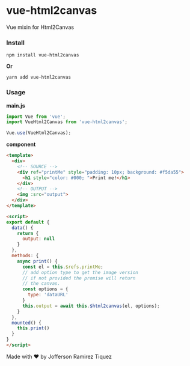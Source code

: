 # vue-html2canvas
Vue mixin for Html2Canvas

### Install

```
npm install vue-html2canvas
```
**Or**
```
yarn add vue-html2canvas
```

### Usage

**main.js**

```javascript
import Vue from 'vue';
import VueHtml2Canvas from 'vue-html2canvas';

Vue.use(VueHtml2Canvas);
```

**component**

```html
<template>
  <div>
    <!-- SOURCE -->    
    <div ref="printMe" style="padding: 10px; background: #f5da55">
      <h1 style="color: #000; ">Print me!</h1>
    </div>
    <!-- OUTPUT -->
    <img :src="output">
  </div>
</template>

<script>
export default {
  data() {
    return {
      output: null
    }
  },
  methods: {
    async print() {
      const el = this.$refs.printMe;
      // add option type to get the image version
      // if not provided the promise will return 
      // the canvas.
      const options = {
        type: 'dataURL'
      }
      this.output = await this.$html2canvas(el, options);
    }
  },
  mounted() {
    this.print()
  }
}
</script>
```

Made with ❤️ by Jofferson Ramirez Tiquez
